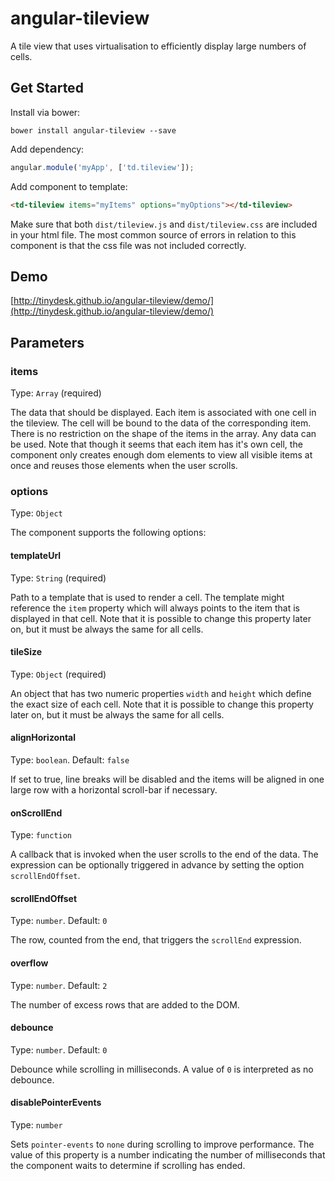 # angular-tileview

A tile view that uses virtualisation to efficiently display large numbers of cells.

## Get Started

Install via bower:

```
bower install angular-tileview --save
```

Add dependency:

```javascript
angular.module('myApp', ['td.tileview']);
```

Add component to template:

```html
<td-tileview items="myItems" options="myOptions"></td-tileview>
```

Make sure that both `dist/tileview.js` and `dist/tileview.css` are included in your html file. The most common source of errors in relation to this component is that the css file was not included correctly.

## Demo

[http://tinydesk.github.io/angular-tileview/demo/](http://tinydesk.github.io/angular-tileview/demo/)

## Parameters

### items

Type: `Array` (required)

The data that should be displayed. Each item is associated with one cell in the tileview. The cell will be bound to the data of the corresponding item. There is no restriction on the shape of the items in the array. Any data can be used. Note that though it seems that each item has it's own cell, the component only creates enough dom elements to view all visible items at once and reuses those elements when the user scrolls.

### options

Type: `Object`

The component supports the following options:

#### templateUrl

Type: `String` (required)

Path to a template that is used to render a cell. The template might reference the `item` property which will always points to the item that is displayed in that cell. Note that it is possible to change this property later on, but it must be always the same for all cells.

#### tileSize

Type: `Object` (required)

An object that has two numeric properties `width` and `height` which define the exact size of each cell. Note that it is possible to change this property later on, but it must be always the same for all cells.

#### alignHorizontal

Type: `boolean`. Default: `false`

If set to true, line breaks will be disabled and the items will be aligned in one large row with a horizontal scroll-bar if necessary.

#### onScrollEnd

Type: `function`

A callback that is invoked when the user scrolls to the end of the data. The expression can be optionally triggered in advance by setting the option `scrollEndOffset`.

#### scrollEndOffset

Type: `number`. Default: `0`

The row, counted from the end, that triggers the `scrollEnd` expression.

#### overflow

Type: `number`. Default: `2`

The number of excess rows that are added to the DOM. 

#### debounce

Type: `number`. Default: `0`

Debounce while scrolling in milliseconds. A value of `0` is interpreted as no debounce.

#### disablePointerEvents

Type: `number`

Sets `pointer-events` to `none` during scrolling to improve performance. The value of this property is a number indicating the number of milliseconds that the component waits to determine if scrolling has ended.